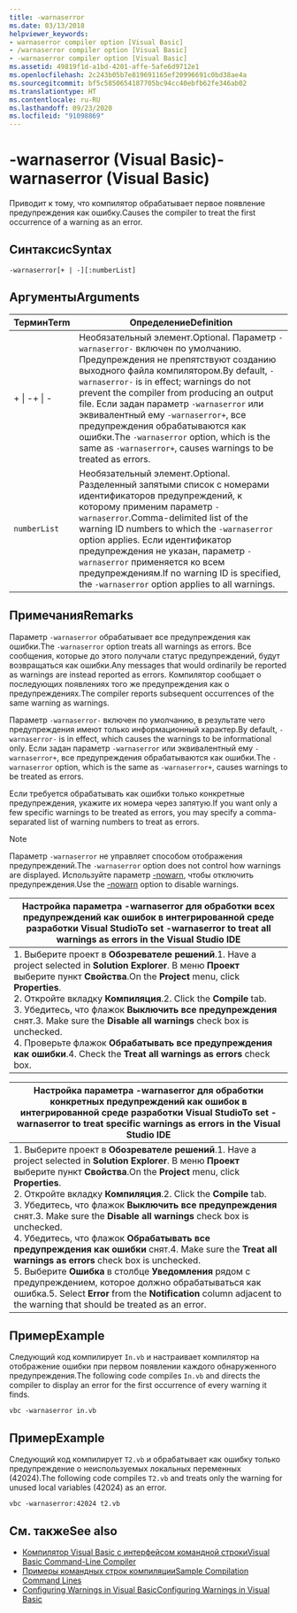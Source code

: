 ```yaml
---
title: -warnaserror
ms.date: 03/13/2018
helpviewer_keywords:
- warnaserror compiler option [Visual Basic]
- /warnaserror compiler option [Visual Basic]
- -warnaserror compiler option [Visual Basic]
ms.assetid: 49819f1d-a1bd-4201-affe-5afe6d9712e1
ms.openlocfilehash: 2c243b05b7e819691165ef20996691c0bd38ae4a
ms.sourcegitcommit: bf5c5850654187705bc94cc40ebfb62fe346ab02
ms.translationtype: HT
ms.contentlocale: ru-RU
ms.lasthandoff: 09/23/2020
ms.locfileid: "91098869"
---
```

# <a name="-warnaserror-visual-basic"></a><span data-ttu-id="82cb1-102">-warnaserror (Visual Basic)</span><span class="sxs-lookup"><span data-stu-id="82cb1-102">-warnaserror (Visual Basic)</span></span>

<span data-ttu-id="82cb1-103">Приводит к тому, что компилятор обрабатывает первое появление предупреждения как ошибку.</span><span class="sxs-lookup"><span data-stu-id="82cb1-103">Causes the compiler to treat the first occurrence of a warning as an error.</span></span>  
  
## <a name="syntax"></a><span data-ttu-id="82cb1-104">Синтаксис</span><span class="sxs-lookup"><span data-stu-id="82cb1-104">Syntax</span></span>  
  
```console  
-warnaserror[+ | -][:numberList]  
```  
  
## <a name="arguments"></a><span data-ttu-id="82cb1-105">Аргументы</span><span class="sxs-lookup"><span data-stu-id="82cb1-105">Arguments</span></span>  
  
|<span data-ttu-id="82cb1-106">Термин</span><span class="sxs-lookup"><span data-stu-id="82cb1-106">Term</span></span>|<span data-ttu-id="82cb1-107">Определение</span><span class="sxs-lookup"><span data-stu-id="82cb1-107">Definition</span></span>|  
|---|---|  
|<span data-ttu-id="82cb1-108">+ &#124; -</span><span class="sxs-lookup"><span data-stu-id="82cb1-108">+ &#124; -</span></span>|<span data-ttu-id="82cb1-109">Необязательный элемент.</span><span class="sxs-lookup"><span data-stu-id="82cb1-109">Optional.</span></span> <span data-ttu-id="82cb1-110">Параметр `-warnaserror-` включен по умолчанию. Предупреждения не препятствуют созданию выходного файла компилятором.</span><span class="sxs-lookup"><span data-stu-id="82cb1-110">By default, `-warnaserror-` is in effect; warnings do not prevent the compiler from producing an output file.</span></span> <span data-ttu-id="82cb1-111">Если задан параметр `-warnaserror` или эквивалентный ему `-warnaserror+`, все предупреждения обрабатываются как ошибки.</span><span class="sxs-lookup"><span data-stu-id="82cb1-111">The `-warnaserror` option, which is the same as `-warnaserror+`, causes warnings to be treated as errors.</span></span>|  
|`numberList`|<span data-ttu-id="82cb1-112">Необязательный элемент.</span><span class="sxs-lookup"><span data-stu-id="82cb1-112">Optional.</span></span> <span data-ttu-id="82cb1-113">Разделенный запятыми список с номерами идентификаторов предупреждений, к которому применим параметр `-warnaserror`.</span><span class="sxs-lookup"><span data-stu-id="82cb1-113">Comma-delimited list of the warning ID numbers to which the `-warnaserror` option applies.</span></span> <span data-ttu-id="82cb1-114">Если идентификатор предупреждения не указан, параметр `-warnaserror` применяется ко всем предупреждениям.</span><span class="sxs-lookup"><span data-stu-id="82cb1-114">If no warning ID is specified, the `-warnaserror` option applies to all warnings.</span></span>|  
  
## <a name="remarks"></a><span data-ttu-id="82cb1-115">Примечания</span><span class="sxs-lookup"><span data-stu-id="82cb1-115">Remarks</span></span>  

 <span data-ttu-id="82cb1-116">Параметр `-warnaserror` обрабатывает все предупреждения как ошибки.</span><span class="sxs-lookup"><span data-stu-id="82cb1-116">The `-warnaserror` option treats all warnings as errors.</span></span> <span data-ttu-id="82cb1-117">Все сообщения, которые до этого получали статус предупреждений, будут возвращаться как ошибки.</span><span class="sxs-lookup"><span data-stu-id="82cb1-117">Any messages that would ordinarily be reported as warnings are instead reported as errors.</span></span> <span data-ttu-id="82cb1-118">Компилятор сообщает о последующих появлениях того же предупреждения как о предупреждениях.</span><span class="sxs-lookup"><span data-stu-id="82cb1-118">The compiler reports subsequent occurrences of the same warning as warnings.</span></span>  
  
 <span data-ttu-id="82cb1-119">Параметр `-warnaserror-` включен по умолчанию, в результате чего предупреждения имеют только информационный характер.</span><span class="sxs-lookup"><span data-stu-id="82cb1-119">By default, `-warnaserror-` is in effect, which causes the warnings to be informational only.</span></span> <span data-ttu-id="82cb1-120">Если задан параметр `-warnaserror` или эквивалентный ему `-warnaserror+`, все предупреждения обрабатываются как ошибки.</span><span class="sxs-lookup"><span data-stu-id="82cb1-120">The `-warnaserror` option, which is the same as `-warnaserror+`, causes warnings to be treated as errors.</span></span>  
  
 <span data-ttu-id="82cb1-121">Если требуется обрабатывать как ошибки только конкретные предупреждения, укажите их номера через запятую.</span><span class="sxs-lookup"><span data-stu-id="82cb1-121">If you want only a few specific warnings to be treated as errors, you may specify a comma-separated list of warning numbers to treat as errors.</span></span>  
  
> [!NOTE]
> <span data-ttu-id="82cb1-122">Параметр `-warnaserror` не управляет способом отображения предупреждений.</span><span class="sxs-lookup"><span data-stu-id="82cb1-122">The `-warnaserror` option does not control how warnings are displayed.</span></span> <span data-ttu-id="82cb1-123">Используйте параметр [-nowarn](nowarn.md), чтобы отключить предупреждения.</span><span class="sxs-lookup"><span data-stu-id="82cb1-123">Use the [-nowarn](nowarn.md) option to disable warnings.</span></span>  
  
|<span data-ttu-id="82cb1-124">Настройка параметра -warnaserror для обработки всех предупреждений как ошибок в интегрированной среде разработки Visual Studio</span><span class="sxs-lookup"><span data-stu-id="82cb1-124">To set -warnaserror to treat all warnings as errors in the Visual Studio IDE</span></span>|  
|---|  
|<span data-ttu-id="82cb1-125">1.  Выберите проект в **Обозревателе решений**.</span><span class="sxs-lookup"><span data-stu-id="82cb1-125">1.  Have a project selected in **Solution Explorer**.</span></span> <span data-ttu-id="82cb1-126">В меню **Проект** выберите пункт **Свойства**.</span><span class="sxs-lookup"><span data-stu-id="82cb1-126">On the **Project** menu, click **Properties**.</span></span> <br /><span data-ttu-id="82cb1-127">2.  Откройте вкладку **Компиляция**.</span><span class="sxs-lookup"><span data-stu-id="82cb1-127">2.  Click the **Compile** tab.</span></span><br /><span data-ttu-id="82cb1-128">3.  Убедитесь, что флажок **Выключить все предупреждения** снят.</span><span class="sxs-lookup"><span data-stu-id="82cb1-128">3.  Make sure the **Disable all warnings** check box is unchecked.</span></span><br /><span data-ttu-id="82cb1-129">4.  Проверьте флажок **Обрабатывать все предупреждения как ошибки**.</span><span class="sxs-lookup"><span data-stu-id="82cb1-129">4.  Check the **Treat all warnings as errors** check box.</span></span>|  
  
|<span data-ttu-id="82cb1-130">Настройка параметра -warnaserror для обработки конкретных предупреждений как ошибок в интегрированной среде разработки Visual Studio</span><span class="sxs-lookup"><span data-stu-id="82cb1-130">To set -warnaserror to treat specific warnings as errors in the Visual Studio IDE</span></span>|  
|---|  
|<span data-ttu-id="82cb1-131">1.  Выберите проект в **Обозревателе решений**.</span><span class="sxs-lookup"><span data-stu-id="82cb1-131">1.  Have a project selected in **Solution Explorer**.</span></span> <span data-ttu-id="82cb1-132">В меню **Проект** выберите пункт **Свойства**.</span><span class="sxs-lookup"><span data-stu-id="82cb1-132">On the **Project** menu, click **Properties**.</span></span><br /><span data-ttu-id="82cb1-133">2.  Откройте вкладку **Компиляция**.</span><span class="sxs-lookup"><span data-stu-id="82cb1-133">2.  Click the **Compile** tab.</span></span><br /><span data-ttu-id="82cb1-134">3.  Убедитесь, что флажок **Выключить все предупреждения** снят.</span><span class="sxs-lookup"><span data-stu-id="82cb1-134">3.  Make sure the **Disable all warnings** check box is unchecked.</span></span><br /><span data-ttu-id="82cb1-135">4.  Убедитесь, что флажок **Обрабатывать все предупреждения как ошибки** снят.</span><span class="sxs-lookup"><span data-stu-id="82cb1-135">4.  Make sure the **Treat all warnings as errors** check box is unchecked.</span></span><br /><span data-ttu-id="82cb1-136">5.  Выберите **Ошибка** в столбце **Уведомления** рядом с предупреждением, которое должно обрабатываться как ошибка.</span><span class="sxs-lookup"><span data-stu-id="82cb1-136">5.  Select **Error** from the **Notification** column adjacent to the warning that should be treated as an error.</span></span>|  
  
## <a name="example"></a><span data-ttu-id="82cb1-137">Пример</span><span class="sxs-lookup"><span data-stu-id="82cb1-137">Example</span></span>  

 <span data-ttu-id="82cb1-138">Следующий код компилирует `In.vb` и настраивает компилятор на отображение ошибки при первом появлении каждого обнаруженного предупреждения.</span><span class="sxs-lookup"><span data-stu-id="82cb1-138">The following code compiles `In.vb` and directs the compiler to display an error for the first occurrence of every warning it finds.</span></span>  
  
```console
vbc -warnaserror in.vb  
```  
  
## <a name="example"></a><span data-ttu-id="82cb1-139">Пример</span><span class="sxs-lookup"><span data-stu-id="82cb1-139">Example</span></span>  

 <span data-ttu-id="82cb1-140">Следующий код компилирует `T2.vb` и обрабатывает как ошибку только предупреждение о неиспользуемых локальных переменных (42024).</span><span class="sxs-lookup"><span data-stu-id="82cb1-140">The following code compiles `T2.vb` and treats only the warning for unused local variables (42024) as an error.</span></span>  
  
```console
vbc -warnaserror:42024 t2.vb  
```  
  
## <a name="see-also"></a><span data-ttu-id="82cb1-141">См. также</span><span class="sxs-lookup"><span data-stu-id="82cb1-141">See also</span></span>

- [<span data-ttu-id="82cb1-142">Компилятор Visual Basic с интерфейсом командной строки</span><span class="sxs-lookup"><span data-stu-id="82cb1-142">Visual Basic Command-Line Compiler</span></span>](index.md)
- [<span data-ttu-id="82cb1-143">Примеры командных строк компиляции</span><span class="sxs-lookup"><span data-stu-id="82cb1-143">Sample Compilation Command Lines</span></span>](sample-compilation-command-lines.md)
- [<span data-ttu-id="82cb1-144">Configuring Warnings in Visual Basic</span><span class="sxs-lookup"><span data-stu-id="82cb1-144">Configuring Warnings in Visual Basic</span></span>](/visualstudio/ide/configuring-warnings-in-visual-basic)
